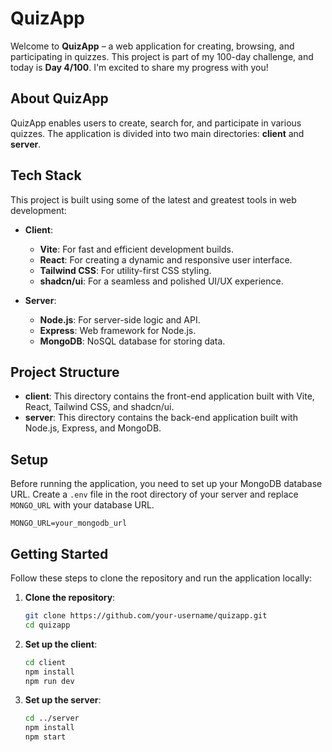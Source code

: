 # QuizApp

Welcome to **QuizApp** – a web application for creating, browsing, and participating in quizzes. This project is part of my 100-day challenge, and today is **Day 4/100**. I'm excited to share my progress with you!

## About QuizApp

QuizApp enables users to create, search for, and participate in various quizzes. The application is divided into two main directories: **client** and **server**.

## Tech Stack

This project is built using some of the latest and greatest tools in web development:

- **Client**:
  - **Vite**: For fast and efficient development builds.
  - **React**: For creating a dynamic and responsive user interface.
  - **Tailwind CSS**: For utility-first CSS styling.
  - **shadcn/ui**: For a seamless and polished UI/UX experience.

- **Server**:
  - **Node.js**: For server-side logic and API.
  - **Express**: Web framework for Node.js.
  - **MongoDB**: NoSQL database for storing data.

## Project Structure

- **client**: This directory contains the front-end application built with Vite, React, Tailwind CSS, and shadcn/ui.
- **server**: This directory contains the back-end application built with Node.js, Express, and MongoDB.

## Setup

Before running the application, you need to set up your MongoDB database URL. Create a `.env` file in the root directory of your server and replace `MONGO_URL` with your database URL.

```plaintext
MONGO_URL=your_mongodb_url
```

## Getting Started

Follow these steps to clone the repository and run the application locally:

1. **Clone the repository**:

    ```bash
    git clone https://github.com/your-username/quizapp.git
    cd quizapp
    ```

2. **Set up the client**:

    ```bash
    cd client
    npm install
    npm run dev
    ```

3. **Set up the server**:

    ```bash
    cd ../server
    npm install
    npm start
    ```
